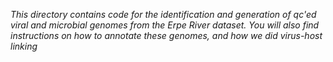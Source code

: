  *This directory contains code for the identification and generation of qc'ed viral and microbial genomes from the Erpe River dataset. You will also find instructions on how to annotate these genomes, and how we did virus-host linking*
